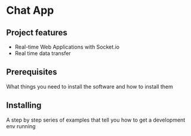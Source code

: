 # Chat App

## Project features

* Real-time Web Applications with Socket.io
* Real time data transfer

## Prerequisites

What things you need to install the software and how to install them

## Installing

A step by step series of examples that tell you how to get a development env running